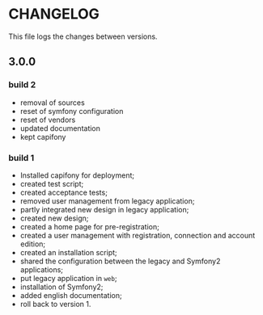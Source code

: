 # CHANGELOG

This file logs the changes between versions.

## 3.0.0

### build 2

* removal of sources
* reset of symfony configuration
* reset of vendors
* updated documentation
* kept capifony

### build 1

* Installed capifony for deployment;
* created test script;
* created acceptance tests;
* removed user management from legacy application;
* partly integrated new design in legacy application;
* created new design;
* created a home page for pre-registration;
* created a user management with registration, connection and account edition;
* created an installation script;
* shared the configuration between the legacy and Symfony2 applications;
* put legacy application in `web`;
* installation of Symfony2;
* added english documentation;
* roll back to version 1.
